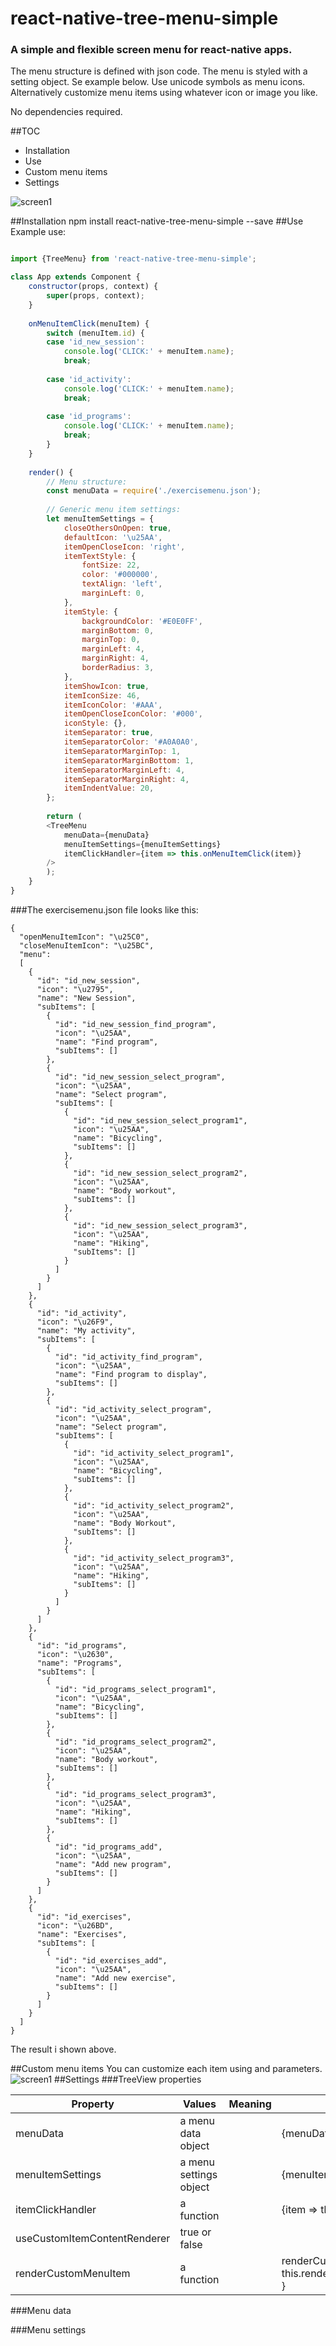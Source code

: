 # react-native-tree-menu-simple
### A simple and flexible screen menu for react-native apps.

The menu structure is defined with json code. The menu is styled with a setting object. Se example below. Use unicode symbols as menu icons. Alternatively customize menu items using whatever icon or image you like. 

No dependencies required.

##TOC
* Installation
* Use
* Custom menu items
* Settings

![screen1](./images/screen1.png)

##Installation
npm install react-native-tree-menu-simple --save
##Use
Example use:
```javascript

import {TreeMenu} from 'react-native-tree-menu-simple';

class App extends Component {
    constructor(props, context) {
        super(props, context);
    }
    
    onMenuItemClick(menuItem) {
        switch (menuItem.id) {
        case 'id_new_session':
            console.log('CLICK:' + menuItem.name);
            break;
            
        case 'id_activity':
            console.log('CLICK:' + menuItem.name);
            break;
        
        case 'id_programs':
            console.log('CLICK:' + menuItem.name);
            break;
        }
    }
    
    render() {
        // Menu structure:
        const menuData = require('./exercisemenu.json');
        
        // Generic menu item settings:
        let menuItemSettings = {
            closeOthersOnOpen: true,
            defaultIcon: '\u25AA',
            itemOpenCloseIcon: 'right',
            itemTextStyle: {
                fontSize: 22,
                color: '#000000',
                textAlign: 'left',
                marginLeft: 0,
            },
            itemStyle: {
                backgroundColor: '#E0E0FF',
                marginBottom: 0,
                marginTop: 0,
                marginLeft: 4,
                marginRight: 4,
                borderRadius: 3,
            },
            itemShowIcon: true,
            itemIconSize: 46,
            itemIconColor: '#AAA',
            itemOpenCloseIconColor: '#000',
            iconStyle: {},
            itemSeparator: true,
            itemSeparatorColor: '#A0A0A0',
            itemSeparatorMarginTop: 1,
            itemSeparatorMarginBottom: 1,
            itemSeparatorMarginLeft: 4,
            itemSeparatorMarginRight: 4,
            itemIndentValue: 20,
        };
        
        return (
        <TreeMenu
            menuData={menuData}
            menuItemSettings={menuItemSettings}
            itemClickHandler={item => this.onMenuItemClick(item)}
        />
        );
    }
}
```
###The exercisemenu.json file looks like this:
```json5
{
  "openMenuItemIcon": "\u25C0",
  "closeMenuItemIcon": "\u25BC",
  "menu":
  [
    {
      "id": "id_new_session",
      "icon": "\u2795",
      "name": "New Session",
      "subItems": [
        {
          "id": "id_new_session_find_program",
          "icon": "\u25AA",
          "name": "Find program",
          "subItems": []
        },
        {
          "id": "id_new_session_select_program",
          "icon": "\u25AA",
          "name": "Select program",
          "subItems": [
            {
              "id": "id_new_session_select_program1",
              "icon": "\u25AA",
              "name": "Bicycling",
              "subItems": []
            },
            {
              "id": "id_new_session_select_program2",
              "icon": "\u25AA",
              "name": "Body workout",
              "subItems": []
            },
            {
              "id": "id_new_session_select_program3",
              "icon": "\u25AA",
              "name": "Hiking",
              "subItems": []
            }
          ]
        }
      ]
    },
    {
      "id": "id_activity",
      "icon": "\u26F9",
      "name": "My activity",
      "subItems": [
        {
          "id": "id_activity_find_program",
          "icon": "\u25AA",
          "name": "Find program to display",
          "subItems": []
        },
        {
          "id": "id_activity_select_program",
          "icon": "\u25AA",
          "name": "Select program",
          "subItems": [
            {
              "id": "id_activity_select_program1",
              "icon": "\u25AA",
              "name": "Bicycling",
              "subItems": []
            },
            {
              "id": "id_activity_select_program2",
              "icon": "\u25AA",
              "name": "Body Workout",
              "subItems": []
            },
            {
              "id": "id_activity_select_program3",
              "icon": "\u25AA",
              "name": "Hiking",
              "subItems": []
            }
          ]
        }
      ]
    },
    {
      "id": "id_programs",
      "icon": "\u2630",
      "name": "Programs",
      "subItems": [
        {
          "id": "id_programs_select_program1",
          "icon": "\u25AA",
          "name": "Bicycling",
          "subItems": []
        },
        {
          "id": "id_programs_select_program2",
          "icon": "\u25AA",
          "name": "Body workout",
          "subItems": []
        },
        {
          "id": "id_programs_select_program3",
          "icon": "\u25AA",
          "name": "Hiking",
          "subItems": []
        },
        {
          "id": "id_programs_add",
          "icon": "\u25AA",
          "name": "Add new program",
          "subItems": []
        }
      ]
    },
    {
      "id": "id_exercises",
      "icon": "\u26BD",
      "name": "Exercises",
      "subItems": [
        {
          "id": "id_exercises_add",
          "icon": "\u25AA",
          "name": "Add new exercise",
          "subItems": []
        }
      ]
    }
  ]
}

```
The result i shown above.

##Custom menu items
You can customize each item using and parameters.
![screen1](./images/screen2.png)
##Settings
###TreeView properties

Property | Values | Meaning | Example
-------- | ------ | ------- | -------
menuData | a menu data object  |  | {menuData}
menuItemSettings | a menu settings object |  | {menuItemSettings}
itemClickHandler | a function  |  | {item => this.onMenuItemClick(item)}
useCustomItemContentRenderer | true or false |  | 
renderCustomMenuItem | a function |  | renderCustomMenuItem={menuItemObject => this.renderCustomMenuItem(menuItemObject) }

###Menu data

###Menu settings
